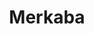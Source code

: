 ---
pid: CH729
title: Merkaba
location_transcription: City Hall for spiritual Enlightenment
zipcode: '19139'
outside_phl: 
neighborhood: Walnut Hill
age: '22'
age_range: 20-29
instagram: 
image_file_name: CH_729.jpg
proposal_transcription: 
topic: Religion
topic_summary: '0'
type: Other No Form
keywords_other: Merkaba, spiritual, Enlightenment
credit: Brandon Suium
image_labels: 
twitter: 
facebook: 
permalink: "/monuments/ch729/"
layout: item-page
---